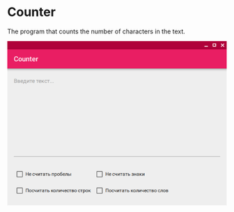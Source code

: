 # Counter
The program that counts the number of characters in the text.

![Screenshot](https://github.com/DionysusBenstein/Counter/raw/master/CounterScreenshot.png) 
